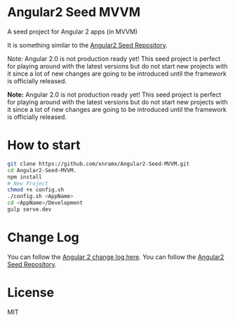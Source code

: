 # Angular2 Seed MVVM
A seed project for Angular 2 apps (in MVVM)

It is something similar to the [Angular2 Seed Repository](https://github.com/mgechev/angular2-seed).

Note: Angular 2.0 is not production ready yet! This seed project is perfect for playing around with the latest versions but do not start new projects with it since a lot of new changes are going to be introduced until the framework is officially released.


**Note:** Angular 2.0 is not production ready yet! This seed project is perfect for playing around with the latest versions but do not start new projects with it since a lot of new changes are going to be introduced until the framework is officially released.

# How to start

```bash
git clone https://github.com/xnramx/Angular2-Seed-MVVM.git
cd Angular2-Seed-MVVM.
npm install
# New Project
chmod +x config.sh
./config.sh <AppName>
cd <AppName>/Development
gulp serve.dev
```

# Change Log

You can follow the [Angular 2 change log here](https://github.com/angular/angular/blob/master/CHANGELOG.md).
You can follow the [Angular2 Seed Repository](https://github.com/mgechev/angular2-seed).

# License

MIT
